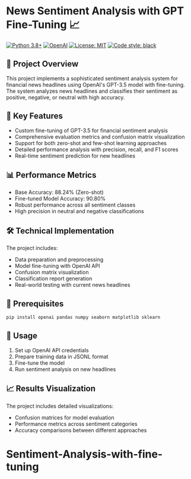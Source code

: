 # News Sentiment Analysis with GPT Fine-Tuning 📈

[![Python 3.8+](https://img.shields.io/badge/python-3.8+-blue.svg)](https://www.python.org/downloads/)
[![OpenAI](https://img.shields.io/badge/OpenAI-API-green.svg)](https://openai.com/)
[![License: MIT](https://img.shields.io/badge/License-MIT-yellow.svg)](https://opensource.org/licenses/MIT)
[![Code style: black](https://img.shields.io/badge/code%20style-black-000000.svg)](https://github.com/psf/black)

## 🎯 Project Overview

This project implements a sophisticated sentiment analysis system for financial news headlines using OpenAI's GPT-3.5 model with fine-tuning. The system analyzes news headlines and classifies their sentiment as positive, negative, or neutral with high accuracy.

## 🚀 Key Features

- Custom fine-tuning of GPT-3.5 for financial sentiment analysis
- Comprehensive evaluation metrics and confusion matrix visualization
- Support for both zero-shot and few-shot learning approaches
- Detailed performance analysis with precision, recall, and F1 scores
- Real-time sentiment prediction for new headlines

## 📊 Performance Metrics

- Base Accuracy: 88.24% (Zero-shot)
- Fine-tuned Model Accuracy: 90.80%
- Robust performance across all sentiment classes
- High precision in neutral and negative classifications

## 🛠️ Technical Implementation

The project includes:

- Data preparation and preprocessing
- Model fine-tuning with OpenAI API
- Confusion matrix visualization
- Classification report generation
- Real-world testing with current news headlines

## 📝 Prerequisites

```python
pip install openai pandas numpy seaborn matplotlib sklearn
```

## 🔧 Usage

1. Set up OpenAI API credentials
2. Prepare training data in JSONL format
3. Fine-tune the model
4. Run sentiment analysis on new headlines

## 📈 Results Visualization

The project includes detailed visualizations:

- Confusion matrices for model evaluation
- Performance metrics across sentiment categories
- Accuracy comparisons between different approaches
# Sentiment-Analysis-with-fine-tuning
